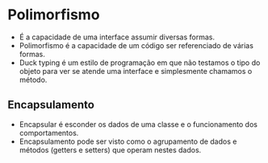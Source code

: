 # Polimorfismo

- É a capacidade de uma interface assumir diversas formas.
- Polimorfismo é a capacidade de um código ser referenciado de várias formas.
- Duck typing é um estilo de programação em que não testamos o tipo do objeto para ver se atende uma interface e simplesmente chamamos o método.

## Encapsulamento

- Encapsular é esconder os dados de uma classe e o funcionamento dos comportamentos.
- Encapsulamento pode ser visto como o agrupamento de dados e métodos (getters e setters) que operam nestes dados.
